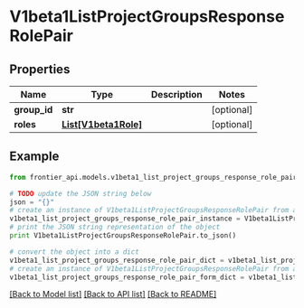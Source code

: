 # V1beta1ListProjectGroupsResponseRolePair


## Properties
Name | Type | Description | Notes
------------ | ------------- | ------------- | -------------
**group_id** | **str** |  | [optional] 
**roles** | [**List[V1beta1Role]**](V1beta1Role.md) |  | [optional] 

## Example

```python
from frontier_api.models.v1beta1_list_project_groups_response_role_pair import V1beta1ListProjectGroupsResponseRolePair

# TODO update the JSON string below
json = "{}"
# create an instance of V1beta1ListProjectGroupsResponseRolePair from a JSON string
v1beta1_list_project_groups_response_role_pair_instance = V1beta1ListProjectGroupsResponseRolePair.from_json(json)
# print the JSON string representation of the object
print V1beta1ListProjectGroupsResponseRolePair.to_json()

# convert the object into a dict
v1beta1_list_project_groups_response_role_pair_dict = v1beta1_list_project_groups_response_role_pair_instance.to_dict()
# create an instance of V1beta1ListProjectGroupsResponseRolePair from a dict
v1beta1_list_project_groups_response_role_pair_form_dict = v1beta1_list_project_groups_response_role_pair.from_dict(v1beta1_list_project_groups_response_role_pair_dict)
```
[[Back to Model list]](../README.md#documentation-for-models) [[Back to API list]](../README.md#documentation-for-api-endpoints) [[Back to README]](../README.md)


